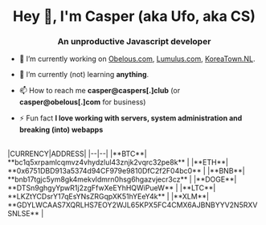 <h1 align="center">Hey 👋, I'm Casper (aka Ufo, aka CS)</h1>
<h3 align="center">An unproductive Javascript developer</h3>

- 🔭 I’m currently working on [Obelous.com](https://Obelous.com), [Lumulus.com](https://github.com/Lumulus), [KoreaTown.NL](https://koreatown.nl).

- 🌱 I’m currently (not) learning **anything**.

- 📫 How to reach me **casper@caspers\[.\]club** (or **casper@obelous\[.\]com** for business)

- ⚡ Fun fact **I love working with servers, system administration and breaking (into) webapps**
<br>
|CURRENCY|ADDRESS|
|--|--|
|**BTC**| **bc1q5xrpamlcqmvz4vhydzlul43znjk2vqrc32pe8k** |
|**ETH**| **0x6751DBD913a5374d94CF979e9810DfC2f2F04bc0** |
|**BNB**| **bnb17tgjc5ym8gk4mekvldmrn0hsg6hgazvjecr3cz** |
|**DOGE**| **DTSn9ghgyYpwR1j2zgFfwXeEYhHQWiPueW** |
|**LTC**| **LKZtYCDsrY17qEsYNsZRGqpXK51hYEeY4k** |
|**XLM**| **GDYLWCAAS7XQRLHS7EOY2WJL65KPX5FC4CMX6AJBNBYYV2N5RXVSNLSE** |
